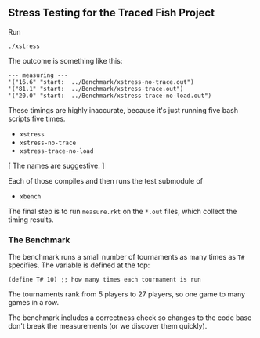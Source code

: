 ## Stress Testing for the Traced Fish Project

Run 

```
./xstress
```

The outcome is something like this:

```
--- measuring ---
'("16.6" "start:  ../Benchmark/xstress-no-trace.out")
'("81.1" "start:  ../Benchmark/xstress-trace.out")
'("20.0" "start:  ../Benchmark/xstress-trace-no-load.out")
```

These timings are highly inaccurate, because it's just running five bash scripts five times.

- `xstress`
- `xstress-no-trace`
- `xstress-trace-no-load`


[ The names are suggestive. ]

Each of those compiles and then runs the test submodule of

- `xbench`

The final step is to run `measure.rkt` on the `*.out` files, which
collect the timing results. 

### The Benchmark

The benchmark runs a small number of tournaments as many times as `T#`
specifies. The variable is defined at the top:


```
(define T# 10) ;; how many times each tournament is run 
```

The tournaments rank from 5 players to 27 players, so one game to many
games in a row.

The benchmark includes a correctness check so changes to the code base
don't break the measurements (or we discover them quickly).

